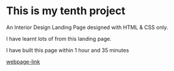 # This is my tenth project

An Interior Design Landing Page designed with HTML & CSS only.

I have learnt lots of from this landing page.

I have built this page within 1 hour and 35 minutes

[webpage-link](http://abhishekjadhav.netlify.app)